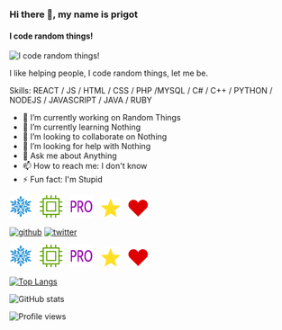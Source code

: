 ### Hi there 👋, my name is prigot
#### I code random things!
![I code random things!](https://raw.githubusercontent.com/onimur/.github/master/.resources/git-header.svg)

I like helping people, I code random things, let me be.

Skills: REACT / JS / HTML / CSS / PHP /MYSQL / C# / C++ / PYTHON / NODEJS / JAVASCRIPT / JAVA / RUBY

- 🔭 I’m currently working on Random Things 
- 🌱 I’m currently learning Nothing 
- 👯 I’m looking to collaborate on Nothing 
- 🤔 I’m looking for help with Nothing 
- 💬 Ask me about Anything 
- 📫 How to reach me: I don't know 
- ⚡ Fun fact: I'm Stupid 

<a href='https://archiveprogram.github.com/'><img src='https://raw.githubusercontent.com/acervenky/animated-github-badges/master/assets/acbadge.gif' width='40' height='40'></a> <a href='https://docs.github.com/en/developers'><img src='https://raw.githubusercontent.com/acervenky/animated-github-badges/master/assets/devbadge.gif' width='40' height='40'></a> <a href='https://github.com/pricing'><img src='https://raw.githubusercontent.com/acervenky/animated-github-badges/master/assets/pro.gif' width='40' height='40'></a> <a href='https://stars.github.com/'><img src='https://raw.githubusercontent.com/acervenky/animated-github-badges/master/assets/starbadge.gif' width='35' height='35'></a> <a href='https://docs.github.com/en/github/supporting-the-open-source-community-with-github-sponsors'><img src='https://raw.githubusercontent.com/acervenky/animated-github-badges/master/assets/sponsorbadge.gif' width='35' height='35'></a> 


[<img src='https://cdn.jsdelivr.net/npm/simple-icons@3.0.1/icons/github.svg' alt='github' height='40'>](https://github.com/prigot)  [<img src='https://cdn.jsdelivr.net/npm/simple-icons@3.0.1/icons/twitter.svg' alt='twitter' height='40'>](https://twitter.com/YourAnonSecc)  

<a href='https://archiveprogram.github.com/'><img src='https://raw.githubusercontent.com/acervenky/animated-github-badges/master/assets/acbadge.gif' width='40' height='40'></a> <a href='https://docs.github.com/en/developers'><img src='https://raw.githubusercontent.com/acervenky/animated-github-badges/master/assets/devbadge.gif' width='40' height='40'></a> <a href='https://github.com/pricing'><img src='https://raw.githubusercontent.com/acervenky/animated-github-badges/master/assets/pro.gif' width='40' height='40'></a> <a href='https://stars.github.com/'><img src='https://raw.githubusercontent.com/acervenky/animated-github-badges/master/assets/starbadge.gif' width='35' height='35'></a> <a href='https://docs.github.com/en/github/supporting-the-open-source-community-with-github-sponsors'><img src='https://raw.githubusercontent.com/acervenky/animated-github-badges/master/assets/sponsorbadge.gif' width='35' height='35'></a> 

[![Top Langs](https://github-readme-stats.vercel.app/api/top-langs/?username=prigot)](https://github.com/anuraghazra/github-readme-stats)

![GitHub stats](https://github-readme-stats.vercel.app/api?username=prigot&show_icons=true)  

![Profile views](https://gpvc.arturio.dev/prigot)  
